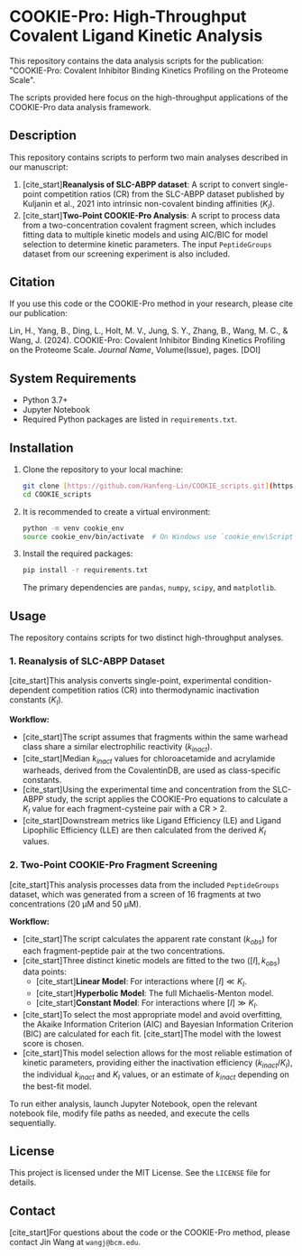 # COOKIE-Pro: High-Throughput Covalent Ligand Kinetic Analysis

This repository contains the data analysis scripts for the publication: "COOKIE-Pro: Covalent Inhibitor Binding Kinetics Profiling on the Proteome Scale".

The scripts provided here focus on the high-throughput applications of the COOKIE-Pro data analysis framework.

## Description

This repository contains scripts to perform two main analyses described in our manuscript:
1.  [cite_start]**Reanalysis of SLC-ABPP dataset**: A script to convert single-point competition ratios (CR) from the SLC-ABPP dataset published by Kuljanin et al., 2021 into intrinsic non-covalent binding affinities ($K_I$).
2.  [cite_start]**Two-Point COOKIE-Pro Analysis**: A script to process data from a two-concentration covalent fragment screen, which includes fitting data to multiple kinetic models and using AIC/BIC for model selection to determine kinetic parameters. The input `PeptideGroups` dataset from our screening experiment is also included.

## Citation

If you use this code or the COOKIE-Pro method in your research, please cite our publication:

Lin, H., Yang, B., Ding, L., Holt, M. V., Jung, S. Y., Zhang, B., Wang, M. C., & Wang, J. (2024). COOKIE-Pro: Covalent Inhibitor Binding Kinetics Profiling on the Proteome Scale. *Journal Name*, Volume(Issue), pages. [DOI]


## System Requirements

* Python 3.7+
* Jupyter Notebook
* Required Python packages are listed in `requirements.txt`.

## Installation

1.  Clone the repository to your local machine:
    ```bash
    git clone [https://github.com/Hanfeng-Lin/COOKIE_scripts.git](https://github.com/Hanfeng-Lin/COOKIE_scripts.git)
    cd COOKIE_scripts
    ```

2.  It is recommended to create a virtual environment:
    ```bash
    python -m venv cookie_env
    source cookie_env/bin/activate  # On Windows use `cookie_env\Scripts\activate`
    ```

3.  Install the required packages:
    ```bash
    pip install -r requirements.txt
    ```
    The primary dependencies are `pandas`, `numpy`, `scipy`, and `matplotlib`.

## Usage

The repository contains scripts for two distinct high-throughput analyses.

### 1. Reanalysis of SLC-ABPP Dataset

[cite_start]This analysis converts single-point, experimental condition-dependent competition ratios (CR) into thermodynamic inactivation constants ($K_I$).

**Workflow:**
* [cite_start]The script assumes that fragments within the same warhead class share a similar electrophilic reactivity ($k_{inact}$).
* [cite_start]Median $k_{inact}$ values for chloroacetamide and acrylamide warheads, derived from the CovalentinDB, are used as class-specific constants.
* [cite_start]Using the experimental time and concentration from the SLC-ABPP study, the script applies the COOKIE-Pro equations to calculate a $K_I$ value for each fragment-cysteine pair with a CR > 2.
* [cite_start]Downstream metrics like Ligand Efficiency (LE) and Ligand Lipophilic Efficiency (LLE) are then calculated from the derived $K_I$ values.

### 2. Two-Point COOKIE-Pro Fragment Screening

[cite_start]This analysis processes data from the included `PeptideGroups` dataset, which was generated from a screen of 16 fragments at two concentrations (20 µM and 50 µM).

**Workflow:**
* [cite_start]The script calculates the apparent rate constant ($k_{obs}$) for each fragment-peptide pair at the two concentrations.
* [cite_start]Three distinct kinetic models are fitted to the two ($[I], k_{obs}$) data points:
    * [cite_start]**Linear Model**: For interactions where $[I] \ll K_I$.
    * [cite_start]**Hyperbolic Model**: The full Michaelis-Menton model.
    * [cite_start]**Constant Model**: For interactions where $[I] \gg K_I$.
* [cite_start]To select the most appropriate model and avoid overfitting, the Akaike Information Criterion (AIC) and Bayesian Information Criterion (BIC) are calculated for each fit. [cite_start]The model with the lowest score is chosen.
* [cite_start]This model selection allows for the most reliable estimation of kinetic parameters, providing either the inactivation efficiency ($k_{inact}/K_I$), the individual $k_{inact}$ and $K_I$ values, or an estimate of $k_{inact}$ depending on the best-fit model.

To run either analysis, launch Jupyter Notebook, open the relevant notebook file, modify file paths as needed, and execute the cells sequentially.

## License

This project is licensed under the MIT License. See the `LICENSE` file for details.

## Contact

[cite_start]For questions about the code or the COOKIE-Pro method, please contact Jin Wang at `wangj@bcm.edu`.
